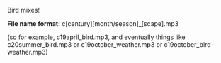 Bird mixes!

**File name format:** c[century][month/season]_[scape].mp3 

(so for example, c19april_bird.mp3, and eventually things like c20summer_bird.mp3 or c19october_weather.mp3 or c19october_bird-weather.mp3)
